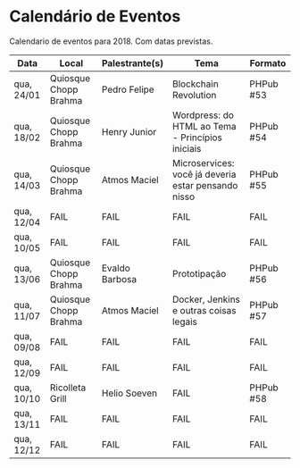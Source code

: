 Calendário de Eventos
=====================

Calendario de eventos para 2018. Com datas previstas.

| Data       | Local                  | Palestrante(s)   | Tema                                                | Formato   |
|------------|------------------------|------------------|-----------------------------------------------------|-----------|
| qua, 24/01 | Quiosque Chopp Brahma  | Pedro Felipe     | Blockchain Revolution                               | PHPub #53 |
| qua, 18/02 | Quiosque Chopp Brahma  | Henry Junior     | Wordpress: do HTML ao Tema - Princípios iniciais    | PHPub #54 |
| qua, 14/03 | Quiosque Chopp Brahma  | Atmos Maciel     | Microservices: você já deveria estar pensando nisso | PHPub #55 |
| qua, 12/04 | FAIL                   | FAIL             | FAIL                                                | FAIL      |
| qua, 10/05 | FAIL                   | FAIL             | FAIL                                                | FAIL      |
| qua, 13/06 | Quiosque Chopp Brahma  | Evaldo Barbosa   | Prototipação                                        | PHPub #56 |
| qua, 11/07 | Quiosque Chopp Brahma  | Atmos Maciel     | Docker, Jenkins e outras coisas legais              | PHPub #57 |
| qua, 09/08 | FAIL                   | FAIL             | FAIL                                                | FAIL      |
| qua, 12/09 | FAIL                   | FAIL             | FAIL                                                | FAIL      |
| qua, 10/10 | Ricolleta Grill        | Helio Soeven     | FAIL                                                | PHPub #58 |
| qua, 13/11 | FAIL                   | FAIL             | FAIL                                                | FAIL      |
| qua, 12/12 | FAIL                   | FAIL             | FAIL                                                | FAIL      |
